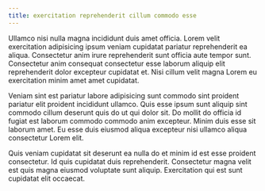 ```yaml
---
title: exercitation reprehenderit cillum commodo esse
---
```


Ullamco nisi nulla magna incididunt duis amet officia. Lorem velit exercitation adipisicing ipsum veniam cupidatat pariatur reprehenderit ea aliqua. Consectetur anim irure reprehenderit sunt officia aute tempor sunt. Consectetur anim consequat consectetur esse laborum aliquip elit reprehenderit dolor excepteur cupidatat et. Nisi cillum velit magna Lorem eu exercitation minim amet amet cupidatat.

Veniam sint est pariatur labore adipisicing sunt commodo sint proident pariatur elit proident incididunt ullamco. Quis esse ipsum sunt aliquip sint commodo cillum deserunt quis do ut qui dolor sit. Do mollit do officia id fugiat est laborum commodo commodo anim excepteur. Minim duis esse sit laborum amet. Eu esse duis eiusmod aliqua excepteur nisi ullamco aliqua consectetur Lorem elit.

Quis veniam cupidatat sit deserunt ea nulla do et minim id est esse proident consectetur. Id quis cupidatat duis reprehenderit. Consectetur magna velit est quis magna eiusmod voluptate sunt aliquip. Exercitation qui est sunt cupidatat elit occaecat.